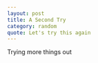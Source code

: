```yaml
---
layout: post
title: A Second Try
category: random
quote: Let's try this again
---
```


Trying more things out
